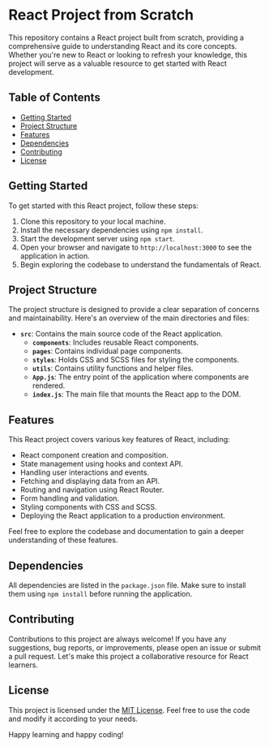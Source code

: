 # React Project from Scratch

This repository contains a React project built from scratch, providing a comprehensive guide to understanding React and its core concepts. Whether you're new to React or looking to refresh your knowledge, this project will serve as a valuable resource to get started with React development.

## Table of Contents

- [Getting Started](#getting-started)
- [Project Structure](#project-structure)
- [Features](#features)
- [Dependencies](#dependencies)
- [Contributing](#contributing)
- [License](#license)

## Getting Started

To get started with this React project, follow these steps:

1. Clone this repository to your local machine.
2. Install the necessary dependencies using `npm install`.
3. Start the development server using `npm start`.
4. Open your browser and navigate to `http://localhost:3000` to see the application in action.
5. Begin exploring the codebase to understand the fundamentals of React.

## Project Structure

The project structure is designed to provide a clear separation of concerns and maintainability. Here's an overview of the main directories and files:

- **`src`**: Contains the main source code of the React application.
  - **`components`**: Includes reusable React components.
  - **`pages`**: Contains individual page components.
  - **`styles`**: Holds CSS and SCSS files for styling the components.
  - **`utils`**: Contains utility functions and helper files.
  - **`App.js`**: The entry point of the application where components are rendered.
  - **`index.js`**: The main file that mounts the React app to the DOM.

## Features

This React project covers various key features of React, including:

- React component creation and composition.
- State management using hooks and context API.
- Handling user interactions and events.
- Fetching and displaying data from an API.
- Routing and navigation using React Router.
- Form handling and validation.
- Styling components with CSS and SCSS.
- Deploying the React application to a production environment.

Feel free to explore the codebase and documentation to gain a deeper understanding of these features.

## Dependencies

All dependencies are listed in the `package.json` file. Make sure to install them using `npm install` before running the application.

## Contributing

Contributions to this project are always welcome! If you have any suggestions, bug reports, or improvements, please open an issue or submit a pull request. Let's make this project a collaborative resource for React learners.

## License

This project is licensed under the [MIT License](LICENSE). Feel free to use the code and modify it according to your needs.

Happy learning and happy coding!
